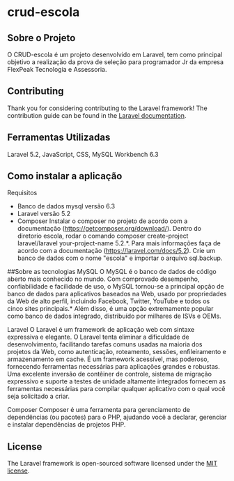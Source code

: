 # crud-escola
## Sobre o Projeto

O CRUD-escola é um projeto desenvolvido em Laravel, tem como principal objetivo a realização da prova de seleção para programador Jr da empresa FlexPeak Tecnologia e Assessoria.

## Contributing

Thank you for considering contributing to the Laravel framework! The contribution guide can be found in the [Laravel documentation](http://laravel.com/docs/contributions).

## Ferramentas Utilizadas

Laravel 5.2, JavaScript, CSS, MySQL Workbench 6.3

## Como instalar a aplicação

Requisitos
* Banco de dados mysql versão 6.3
* Laravel versão 5.2
* Composer
Instalar o composer no projeto de acordo com a documentação (https://getcomposer.org/download/). 
Dentro do diretorio escola, rodar o comando composer create-project laravel/laravel your-project-name 5.2.*. Para mais informações faça de acordo com a documentação (https://laravel.com/docs/5.2).
Crie um banco de dados com o nome "escola" e importar o arquivo sql.backup.

##Sobre as tecnologias
MySQL
O MySQL é o banco de dados de código aberto mais conhecido no mundo. Com comprovado desempenho, confiabilidade e facilidade de uso, o MySQL tornou-se a principal opção de banco de dados para aplicativos baseados na Web, usado por propriedades da Web de alto perfil, incluindo Facebook, Twitter, YouTube e todos os cinco sites principais.* Além disso, é uma opção extremamente popular como banco de dados integrado, distribuído por milhares de ISVs e OEMs.

Laravel
O Laravel é um framework de aplicação web com sintaxe expressiva e elegante. O Laravel tenta eliminar a dificuldade de desenvolvimento, facilitando tarefas comuns usadas na maioria dos projetos da Web, como autenticação, roteamento, sessões, enfileiramento e armazenamento em cache. É um framework acessível, mas poderoso, fornecendo ferramentas necessárias para aplicações grandes e robustas. 
Uma excelente inversão de contêiner de controle, sistema de migração expressivo e suporte a testes de unidade altamente integrados fornecem as ferramentas necessárias para compilar qualquer aplicativo com o qual você seja solicitado a criar.

Composer
Composer é uma ferramenta para gerenciamento de dependências (ou pacotes) para o PHP, ajudando você a declarar, gerenciar e instalar dependências de projetos PHP. 

## License

The Laravel framework is open-sourced software licensed under the [MIT license](http://opensource.org/licenses/MIT).
